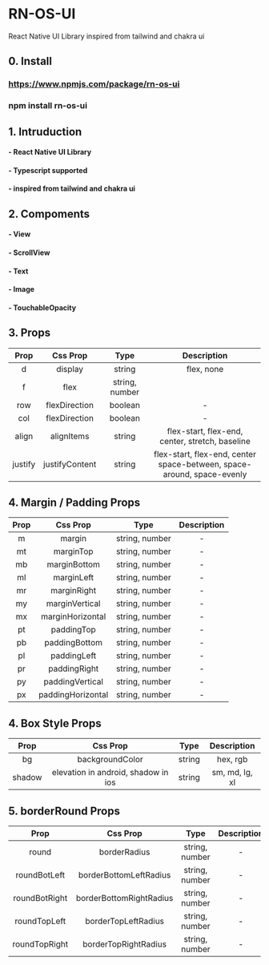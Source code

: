 # RN-OS-UI
React Native UI Library
inspired from tailwind and chakra ui

## **0. Install**
### https://www.npmjs.com/package/rn-os-ui<br/>
### npm install rn-os-ui

## **1. Intruduction**
#### - React Native UI Library<br/>
#### - Typescript supported<br/>
#### - inspired from tailwind and chakra ui


## **2. Compoments**
#### - View
#### - ScrollView
#### - Text
#### - Image
#### - TouchableOpacity


## **3. Props**
|Prop|Css Prop|Type|Description|  
|:---:|:---:|:---:|:---:| 
|d|display|string| flex, none|
|f|flex|string, number||
|row|flexDirection|boolean|-|
|col|flexDirection|boolean|-|
|align|alignItems|string|flex-start, flex-end, center, stretch, baseline|
|justify|justifyContent|string|flex-start, flex-end, center<br/>space-between, space-around, space-evenly|

## **4. Margin / Padding Props**
|Prop|Css Prop|Type|Description|  
|:---:|:---:|:---:|:---:| 
|m|margin|string, number|-|
|mt|marginTop|string, number|-|
|mb|marginBottom|string, number|-|
|ml|marginLeft|string, number|-| 
|mr|marginRight|string, number|-| 
|my|marginVertical|string, number|-|
|mx|marginHorizontal|string, number|-| 
|pt|paddingTop|string, number|-|
|pb|paddingBottom|string, number|-| 
|pl|paddingLeft|string, number|-|
|pr|paddingRight|string, number|-|
|py|paddingVertical|string, number|-| 
|px|paddingHorizontal|string, number|-|

## **4. Box Style Props**
|Prop|Css Prop|Type|Description|  
|:---:|:---:|:---:|:---:| 
|bg|backgroundColor|string|hex, rgb|
|shadow|elevation in android, shadow in ios|string|sm, md, lg, xl|


## **5. borderRound Props**
|Prop|Css Prop|Type|Description|  
|:---:|:---:|:---:|:---:| 
|round|borderRadius|string, number|-|
|roundBotLeft|borderBottomLeftRadius|string, number|-|
|roundBotRight|borderBottomRightRadius|string, number|-|
|roundTopLeft|borderTopLeftRadius|string, number|-|
|roundTopRight|borderTopRightRadius|string, number|-|

